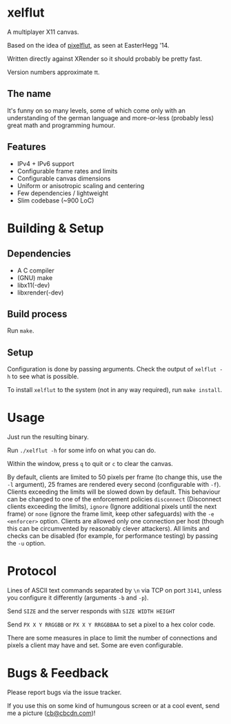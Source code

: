 # xelflut

A multiplayer X11 canvas.

Based on the idea of [pixelflut](https://cccgoe.de/wiki/Pixelflut), as seen at EasterHegg '14.

Written directly against XRender so it should probably be pretty fast.

Version numbers approximate &pi;.

## The name

It's funny on so many levels, some of which come only with an understanding of the german language
and more-or-less (probably less) great math and programming humour.

## Features

* IPv4 + IPv6 support
* Configurable frame rates and limits
* Configurable canvas dimensions
* Uniform or anisotropic scaling and centering
* Few dependencies / lightweight
* Slim codebase (~900 LoC)

# Building & Setup

## Dependencies

* A C compiler
* (GNU) make
* libx11(-dev)
* libxrender(-dev)

## Build process

Run `make`.

## Setup

Configuration is done by passing arguments. Check the output of `xelflut -h` to see what is possible.

To install `xelflut` to the system (not in any way required), run `make install`.

# Usage

Just run the resulting binary.

Run `./xelflut -h` for some info on what you can do.

Within the window, press `q` to quit or `c` to clear the canvas.

By default, clients are limited to 50 pixels per frame (to change this, use the `-l` argument),
25 frames are rendered every second (configurable with `-f`). Clients exceeding the limits will
be slowed down by default. This behaviour can be changed to one of the enforcement policies
`disconnect` (Disconnect clients exceeding the limits), `ignore` (Ignore additional pixels until
the next frame) or `none` (ignore the frame limit, keep other safeguards) with the `-e <enforcer>` option.
Clients are allowed only one connection per host (though this can be circumvented by reasonably
clever attackers). All limits and checks can be disabled (for example, for performance testing)
by passing the `-u` option.

# Protocol

Lines of ASCII text commands separated by `\n` via TCP on port `3141`, unless you
configure it differently (arguments `-b` and `-p`).


Send `SIZE` and the server responds with `SIZE WIDTH HEIGHT`

Send `PX X Y RRGGBB` or `PX X Y RRGGBBAA` to set a pixel to a hex color code.

There are some measures in place to limit the number of connections and pixels a client
may have and set. Some are even configurable.

# Bugs & Feedback

Please report bugs via the issue tracker. 

If you use this on some kind of humungous screen or at a cool event, send me a picture (cb@cbcdn.com)!
